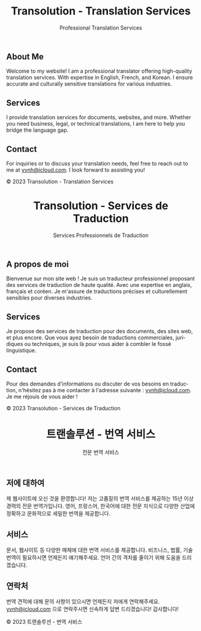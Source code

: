 <!DOCTYPE html>
<html lang="en, fr, kr">
<head>
  <meta charset="UTF-8">
  <meta name="viewport" content="width=device-width, initial-scale=1.0">
</head>
<body>
  <!-- English Version -->
  <header>
    <h1>Transolution - Translation Services</h1>
    <p>Professional Translation Services</p>
  </header>

  <section>
    <h2>About Me</h2>
    <p>
      Welcome to my website! I am a professional translator offering high-quality translation services. With expertise in English, French, and Korean. I ensure accurate and culturally sensitive translations for various industries.
    </p>
  </section>

  <section>
    <h2>Services</h2>
    <p>
      I provide translation services for documents, websites, and more. Whether you need business, legal, or technical translations, I am here to help you bridge the language gap.
    </p>
  </section>

  <section>
    <h2>Contact</h2>
    <p>
      For inquiries or to discuss your translation needs, feel free to reach out to me at <a href="mailto:yvnh@icloud.com">yvnh@icloud.com</a>. I look forward to assisting you!
    </p>
  </section>

  <footer>
    <p>&copy; 2023 Transolution - Translation Services</p>
  </footer>

  <!-- French Version -->
  <header>
    <h1 lang="fr">Transolution - Services de Traduction</h1>
    <p lang="fr">Services Professionnels de Traduction</p>
  </header>

  <section lang="fr">
    <h2>A propos de moi</h2>
    <p>
      Bienvenue sur mon site web ! Je suis un traducteur professionnel proposant des services de traduction de haute qualité. Avec une expertise en anglais, français et coréen. Je m'assure de traductions précises et culturellement sensibles pour diverses industries.
    </p>
  </section>

  <section lang="fr">
    <h2>Services</h2>
    <p>
      Je propose des services de traduction pour des documents, des sites web, et plus encore. Que vous ayez besoin de traductions commerciales, juridiques ou techniques, je suis là pour vous aider à combler le fossé linguistique.
    </p>
  </section>

  <section lang="fr">
    <h2>Contact</h2>
    <p>
      Pour des demandes d'informations ou discuter de vos besoins en traduction, n'hésitez pas à me contacter à l'adresse suivante : <a href="mailto:yvnh@icloud.com">yvnh@icloud.com</a>. Je me réjouis de vous aider !
    </p>
  </section>

  <footer lang="fr">
    <p>&copy; 2023 Transolution - Services de Traduction</p>
  </footer>

  <!-- Korean Version -->
  <header>
    <h1 lang="ko">트랜솔루션 - 번역 서비스</h1>
    <p lang="ko">전문 번역 서비스</p>
  </header>

  <section lang="ko">
    <h2>저에 대하여</h2>
    <p>
      제 웹사이트에 오신 것을 환영합니다! 저는 고품질의 번역 서비스를 제공하는 15년 이상 경력의 전문 번역가입니다. 영어, 프랑스어, 한국어에 대한 전문 지식으로 다양한 산업에 정확하고 문화적으로 세밀한 번역을 제공합니다.
    </p>
  </section>

  <section lang="ko">
    <h2>서비스</h2>
    <p>
      문서, 웹사이트 등 다양한 매체에 대한 번역 서비스를 제공합니다. 비즈니스, 법률, 기술 번역이 필요하시면 언제든지 얘기해주세요. 언어 간의 격차를 줄이기 위해 도움을 드리겠습니다.
    </p>
  </section>

  <section lang="ko">
    <h2>연락처</h2>
    <p>
      번역 견적에 대해 문의 사항이 있으시면 언제든지 저에게 연락해주세요. <a href="mailto:yvnh@icloud.com">yvnh@icloud.com</a> 으로 연락주시면 신속하게 답변 드리겠습니다! 감사합니다!
    </p>
  </section>

  <footer lang="ko">
    <p>&copy; 2023 트랜솔루션 - 번역 서비스</p>
  </footer>
</body>
</html>
